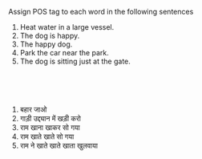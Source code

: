 Assign POS tag to each word in the following sentences
1. Heat water in a large vessel.
2. The dog is happy.
3. The happy dog.
4. Park the car near the park.
5. The dog is sitting just at the gate.

<br/>
<br/>
<br/>

1. बहार जाओ
2. गाड़ी उद्द्यान में खड़ी करो
3. राम खाना खाकर सो गया
4. राम खाते खाते सो गया
5. राम ने खाते खाते खाता खुलवाया
